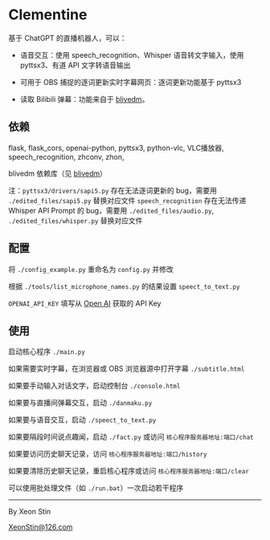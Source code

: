 # Clementine

基于 ChatGPT 的直播机器人，可以：

* 语音交互：使用 speech_recognition、Whisper 语音转文字输入，使用 pyttsx3、有道 API 文字转语音输出

* 可用于 OBS 捕捉的逐词更新实时字幕网页：逐词更新功能基于 pyttsx3

* 读取 Bilibili 弹幕：功能来自于 [blivedm](https://github.com/xfgryujk/blivedm)。

## 依赖

flask, flask_cors, openai-python, pyttsx3, python-vlc, VLC播放器, speech_recognition, zhconv, zhon,

blivedm 依赖库（见 [blivedm](https://github.com/xfgryujk/blivedm)）

注：`pyttsx3/drivers/sapi5.py` 存在无法逐词更新的 bug，需要用 `./edited_files/sapi5.py` 替换对应文件
`speech_recognition` 存在无法传递 Whisper API Prompt 的 bug，需要用 `./edited_files/audio.py`, `./edited_files/whisper.py` 替换对应文件

## 配置

将 `./config_example.py` 重命名为 `config.py` 并修改

根据 `./tools/list_microphone_names.py` 的结果设置 `speect_to_text.py`

`OPENAI_API_KEY` 填写从 [Open AI](https://platform.openai.com/account/api-keys) 获取的 API Key

## 使用

启动核心程序 `./main.py`

如果需要实时字幕，在浏览器或 OBS 浏览器源中打开字幕 `./subtitle.html`

如果要手动输入对话文字，启动控制台 `./console.html`

如果要与直播间弹幕交互，启动 `./danmaku.py`

如果要与语音交互，启动 `./speect_to_text.py`

如果要隔段时间说点趣闻，启动 `./fact.py` 或访问 `核心程序服务器地址:端口/chat`

如果要访问历史聊天记录，访问 `核心程序服务器地址:端口/history`

如果要清除历史聊天记录，重启核心程序或访问 `核心程序服务器地址:端口/clear`

可以使用批处理文件（如 `./run.bat`）一次启动若干程序

---

By Xeon Stin

XeonStin@126.com
